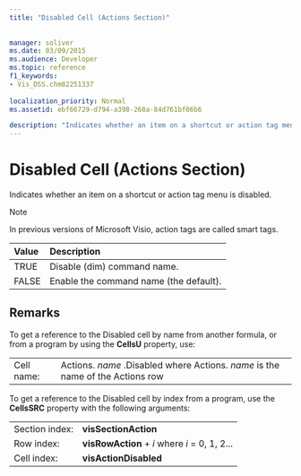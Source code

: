 ```yaml
---
title: "Disabled Cell (Actions Section)"
 
 
manager: soliver
ms.date: 03/09/2015
ms.audience: Developer
ms.topic: reference
f1_keywords:
- Vis_DSS.chm82251337
 
localization_priority: Normal
ms.assetid: ebf66729-d794-a398-268a-84d761bf06b6

description: "Indicates whether an item on a shortcut or action tag menu is disabled."
---
```


# Disabled Cell (Actions Section)

Indicates whether an item on a shortcut or action tag menu is disabled.
  
> [!NOTE]
> In previous versions of Microsoft Visio, action tags are called smart tags. 
  
|**Value**|**Description**|
|:-----|:-----|
|TRUE  <br/> |Disable (dim) command name.  <br/> |
|FALSE  <br/> |Enable the command name (the default).  <br/> |
   
## Remarks

To get a reference to the Disabled cell by name from another formula, or from a program by using the **CellsU** property, use: 
  
|||
|:-----|:-----|
|Cell name:  <br/> |Actions. *name*  .Disabled           where Actions. *name*  is the name of the Actions row  <br/> |
   
To get a reference to the Disabled cell by index from a program, use the **CellsSRC** property with the following arguments: 
  
|||
|:-----|:-----|
|Section index:  <br/> |**visSectionAction** <br/> |
|Row index:  <br/> |**visRowAction** +  *i*           where  *i*  = 0, 1, 2...  <br/> |
|Cell index:  <br/> |**visActionDisabled** <br/> |
   


